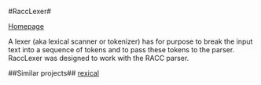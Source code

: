 #RaccLexer#

[Homepage](https://github.com/famished-tiger/RaccLexer)

 
A lexer (aka lexical scanner or tokenizer) has for purpose to break the input text into a sequence of tokens
 and to pass these tokens to the parser. RaccLexer was designed to work with the RACC parser.
 
##Similar projects##
[rexical](https://github.com/tenderlove/rexical)